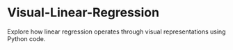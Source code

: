 # Visual-Linear-Regression
Explore how linear regression operates through visual representations using Python code.
